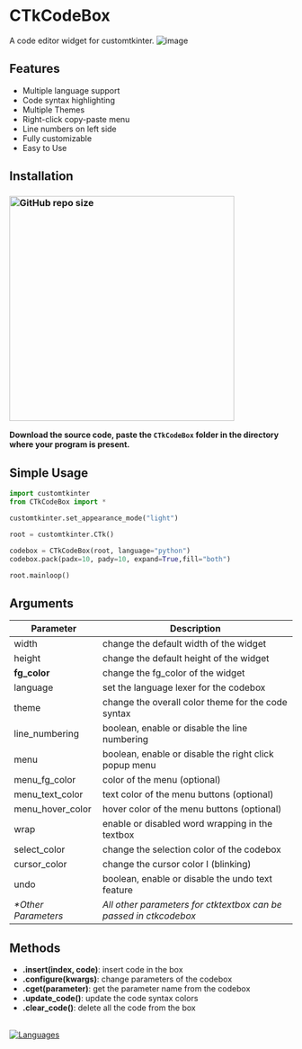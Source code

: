 # CTkCodeBox

A code editor widget for customtkinter.
![image](https://github.com/user-attachments/assets/a22c6142-afc8-4239-840f-76e06ef7c668)


## Features
- Multiple language support
- Code syntax highlighting
- Multiple Themes
- Right-click copy-paste menu
- Line numbers on left side
- Fully customizable
- Easy to Use

## Installation
### [<img alt="GitHub repo size" src="https://img.shields.io/github/repo-size/Akascape/CTkCodeBox?&color=white&label=Download%20Source%20Code&logo=Python&logoColor=yellow&style=for-the-badge"  width="400">](https://github.com/Akascape/CTkCodeBox/archive/refs/heads/main.zip)

**Download the source code, paste the `CTkCodeBox` folder in the directory where your program is present.**
## Simple Usage
```python
import customtkinter
from CTkCodeBox import *

customtkinter.set_appearance_mode("light")

root = customtkinter.CTk()

codebox = CTkCodeBox(root, language="python")
codebox.pack(padx=10, pady=10, expand=True,fill="both")

root.mainloop()
```

## Arguments
| Parameter | Description |
|-----------| ------------|
| width |  change the default width of the widget |
| height | change the default height of the widget |
| **fg_color** | change the fg_color of the widget|
| language | set the language lexer for the codebox |
| theme | change the overall color theme for the code syntax |
| line_numbering | boolean, enable or disable the line numbering |
| menu | boolean, enable or disable the right click popup menu |
| menu_fg_color | color of the menu (optional) |
| menu_text_color | text color of the menu buttons (optional) |
| menu_hover_color | hover color of the menu buttons (optional) |
| wrap | enable or disabled word wrapping in the textbox |
| select_color | change the selection color of the codebox |
| cursor_color | change the cursor color I (blinking) |
| undo | boolean, enable or disable the undo text feature |
| _*Other Parameters_ | _All other parameters for ctktextbox can be passed in ctkcodebox_ |

## Methods
- **.insert(index, code)**: insert code in the box 
- **.configure(kwargs)**: change parameters of the codebox
- **.cget(parameter)**: get the parameter name from the codebox
- **.update_code()**: update the code syntax colors
- **.clear_code()**: delete all the code from the box
<br>
<a href="https://github-readme-tech-stack.vercel.app">
<img src="https://github-readme-tech-stack.vercel.app/api/cards?title=Languages&lineCount=4&width=520&bg=%230D1117&badge=%23161B22&border=%2321262D&titleColor=%2358A6FF&line1=python%2Cpython%2Cfff800%3BCplusplus%2C%2B%2B%2C7bc9b1%3Bcplusplus%2Csharp%2C6c3bb2%3BCplusplus%2C+%2C4a82cc%3Bjavascript%2Cjavascript%2Cf0fc0d%3B&line2=lua%2Clua%2C5d72e6%3BRust%2Crust%2Ce62323%3Bperl%2Cperl%2C92d5d3%3Bkotlin%2Ckotlin%2C6dfa21%3Bruby%2Cruby%2Cff0000%3B&line3=swift%2Cswift%2Cfe811b%3Bphp%2Cphp%2C3749b3%3Breact%2Creact%2Cd3ff00%3Bjson%2Cjson%2Cffe300%3Bgo%2Cgo%2C11ffdc%3B&line4=yaml%2Cyaml%2C6dc2af%3Bxml%2Cxml%2C63f030%3Bcss%2Ccss%2C1ff9f2%3Bhtml%2Chtml%2C2bc5b4%3BTypescript%2CTypescript%2C42b1c2%3BJAVA%2Cjava%2Ceffc00%3B" alt="Languages" />
</a>





